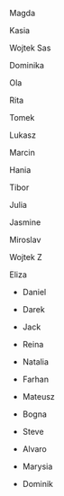 Magda

Kasia

Wojtek Sas

Dominika

Ola

Rita

Tomek

Lukasz

Marcin

Hania

Tibor

Julia

Jasmine

Miroslav

Wojtek Z

Eliza

+ Daniel

+ Darek

+ Jack

+ Reina

+ Natalia

+ Farhan

+ Mateusz

+ Bogna

+ Steve

+ Alvaro

+ Marysia

+ Dominik


